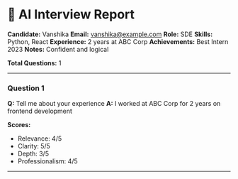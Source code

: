 # 🧠 AI Interview Report
    
**Candidate:** Vanshika
**Email:** vanshika@example.com
**Role:** SDE
**Skills:** Python, React
**Experience:** 2 years at ABC Corp
**Achievements:** Best Intern 2023
**Notes:** Confident and logical
    
**Total Questions:** 1
    
---


### Question 1
**Q:** Tell me about your experience
**A:** I worked at ABC Corp for 2 years on frontend development

**Scores:**
- Relevance: 4/5
- Clarity: 5/5
- Depth: 3/5
- Professionalism: 4/5

---

